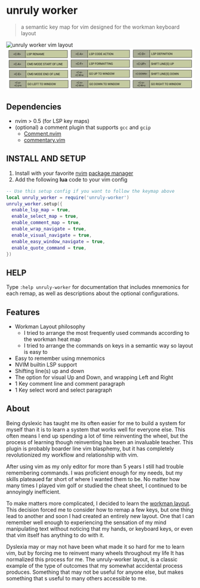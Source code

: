 # unruly worker
> a semantic key map for vim designed for the workman keyboard layout

![unruly worker vim layout](/asset/keymap.png)
![unruly worker vim ctrl key action legend](/asset/action.png)

## Dependencies
* nvim > 0.5 (for LSP key maps)
* (optional) a comment plugin that supports `gcc` and `gcip` 
  * [Comment.nvim](https://github.com/numToStr/Comment.nvim)
  * [commentary.vim](https://github.com/tpope/vim-commentary)

## INSTALL AND SETUP
1. Install with your favorite [nvim](https://neovim.io/) [package manager](https://github.com/savq/paq-nvim)
2. Add the following **lua** code to your vim config

``` lua
-- Use this setup config if you want to follow the keymap above
local unruly_worker = require('unruly-worker')
unruly_worker.setup({
  enable_lsp_map = true,
  enable_select_map = true,
  enable_comment_map = true,
  enable_wrap_navigate = true,
  enable_visual_navigate = true,
  enable_easy_window_navigate = true,
  enable_quote_command = true,
})
```

## HELP
Type `:help unruly-worker` for documentation that includes mnemonics for each
remap, as well as descriptions about the optional configurations. 

## Features
* Workman Layout philosophy
  * I tried to arrange the most frequently used commands according to the workman
  heat map
  * I tried to arrange the commands on keys in a semantic way so layout is easy to
* Easy to remember using mnemonics
* NVIM builtin LSP support
* Shifting line(s) up and down
* The option for visual Up and Down, and wrapping Left and Right
* 1 Key comment line and comment paragraph
* 1 Key select word and select paragraph

## About
Being dyslexic has taught me its often easier for me to build a system for
myself than it is to learn a system that works well for everyone else. This often
means I end up spending a lot of time reinventing the wheel, but the process of
learning though reinventing has been an invaluable teacher. This plugin is
probably boarder line vim blasphemy, but it has completely revolutionized my 
workflow and relationship with vim.

After using vim as my only editor for more than 5 years I still had trouble 
remembering commands. I was proficient enough for my needs, but my skills plateaued
far short of where I wanted them to be. No matter how many times I played vim golf 
or studied the cheat sheet, I continued to be annoyingly inefficient.

To make matters more complicated, I decided to learn the [workman
layout](https://workmanlayout.org/). This decision forced me to consider how 
to remap a few keys, but one thing lead to another and soon I had created an 
entirely new layout. One that I can remember well enough to experiencing the 
sensation of my mind manipulating text without noticing that my hands, or 
keyboard keys, or even that vim itself has anything to do with it.

Dyslexia may or may not have been what made it so hard for me to learn vim, but
by forcing me to reinvent many wheels throughout my life It has normalized this
process for me. The unruly-worker layout, is a classic example of the type of
outcomes that my somewhat accidental process produces. Something that may not 
be useful for anyone else, but makes something that s useful to many others 
accessible to me.
